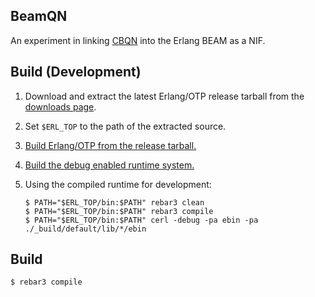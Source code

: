## BeamQN

An experiment in linking [CBQN](https://github.com/dzaima/CBQN) into the Erlang BEAM as a NIF. 

Build (Development)
-----

1. Download and extract the latest Erlang/OTP release tarball from the [downloads page](https://www.erlang.org/downloads).
2. Set `$ERL_TOP` to the path of the extracted source.
3. [Build Erlang/OTP from the release tarball.](https://www.erlang.org/doc/installation_guide/install#how-to-build-and-install-erlang-otp)
4. [Build the debug enabled runtime system.](https://www.erlang.org/doc/installation_guide/install#Advanced-configuration-and-build-of-ErlangOTP_Building_How-to-Build-a-Debug-Enabled-Erlang-RunTime-System)
5. Using the compiled runtime for development:

       $ PATH="$ERL_TOP/bin:$PATH" rebar3 clean   
       $ PATH="$ERL_TOP/bin:$PATH" rebar3 compile
       $ PATH="$ERL_TOP/bin:$PATH" cerl -debug -pa ebin -pa ./_build/default/lib/*/ebin

Build
-----

    $ rebar3 compile
